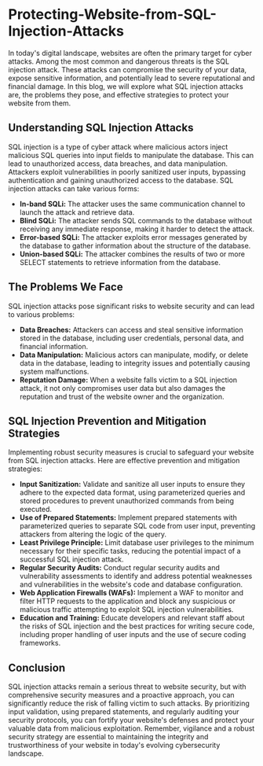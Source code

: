 # Protecting-Website-from-SQL-Injection-Attacks
<body>
    <section>
        <p>In today's digital landscape, websites are often the primary target for cyber attacks. Among the most common and dangerous threats is the SQL injection attack. These attacks can compromise the security of your data, expose sensitive information, and potentially lead to severe reputational and financial damage. In this blog, we will explore what SQL injection attacks are, the problems they pose, and effective strategies to protect your website from them.</p>
    </section>
    <section>
        <h2>Understanding SQL Injection Attacks</h2>
        <p>SQL injection is a type of cyber attack where malicious actors inject malicious SQL queries into input fields to manipulate the database. This can lead to unauthorized access, data breaches, and data manipulation. Attackers exploit vulnerabilities in poorly sanitized user inputs, bypassing authentication and gaining unauthorized access to the database. SQL injection attacks can take various forms:</p>
        <ul>
            <li><strong>In-band SQLi:</strong> The attacker uses the same communication channel to launch the attack and retrieve data.</li>
            <li><strong>Blind SQLi:</strong> The attacker sends SQL commands to the database without receiving any immediate response, making it harder to detect the attack.</li>
            <li><strong>Error-based SQLi:</strong> The attacker exploits error messages generated by the database to gather information about the structure of the database.</li>
            <li><strong>Union-based SQLi:</strong> The attacker combines the results of two or more SELECT statements to retrieve information from the database.</li>
        </ul>
    </section>
    <section>
        <h2>The Problems We Face</h2>
        <p>SQL injection attacks pose significant risks to website security and can lead to various problems:</p>
        <ul>
            <li><strong>Data Breaches:</strong> Attackers can access and steal sensitive information stored in the database, including user credentials, personal data, and financial information.</li>
            <li><strong>Data Manipulation:</strong> Malicious actors can manipulate, modify, or delete data in the database, leading to integrity issues and potentially causing system malfunctions.</li>
            <li><strong>Reputation Damage:</strong> When a website falls victim to a SQL injection attack, it not only compromises user data but also damages the reputation and trust of the website owner and the organization.</li>
        </ul>
    </section>
    <section>
        <h2>SQL Injection Prevention and Mitigation Strategies</h2>
        <p>Implementing robust security measures is crucial to safeguard your website from SQL injection attacks. Here are effective prevention and mitigation strategies:</p>
        <ul>
            <li><strong>Input Sanitization:</strong> Validate and sanitize all user inputs to ensure they adhere to the expected data format, using parameterized queries and stored procedures to prevent unauthorized commands from being executed.</li>
            <li><strong>Use of Prepared Statements:</strong> Implement prepared statements with parameterized queries to separate SQL code from user input, preventing attackers from altering the logic of the query.</li>
            <li><strong>Least Privilege Principle:</strong> Limit database user privileges to the minimum necessary for their specific tasks, reducing the potential impact of a successful SQL injection attack.</li>
            <li><strong>Regular Security Audits:</strong> Conduct regular security audits and vulnerability assessments to identify and address potential weaknesses and vulnerabilities in the website's code and database configuration.</li>
            <li><strong>Web Application Firewalls (WAFs):</strong> Implement a WAF to monitor and filter HTTP requests to the application and block any suspicious or malicious traffic attempting to exploit SQL injection vulnerabilities.</li>
            <li><strong>Education and Training:</strong> Educate developers and relevant staff about the risks of SQL injection and the best practices for writing secure code, including proper handling of user inputs and the use of secure coding frameworks.</li>
        </ul>
    </section>
    <section>
        <h2>Conclusion</h2>
        <p>SQL injection attacks remain a serious threat to website security, but with comprehensive security measures and a proactive approach, you can significantly reduce the risk of falling victim to such attacks. By prioritizing input validation, using prepared statements, and regularly auditing your security protocols, you can fortify your website's defenses and protect your valuable data from malicious exploitation. Remember, vigilance and a robust security strategy are essential to maintaining the integrity and trustworthiness of your website in today's evolving cybersecurity landscape.</p>
    </section>
</body>
